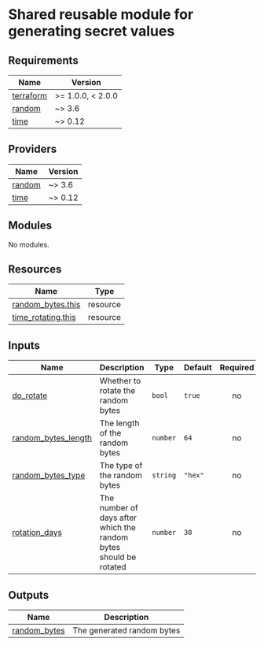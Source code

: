 # Shared reusable module for generating secret values

<!-- BEGIN_TF_DOCS -->
## Requirements

| Name | Version |
|------|---------|
| <a name="requirement_terraform"></a> [terraform](#requirement\_terraform) | >= 1.0.0, < 2.0.0 |
| <a name="requirement_random"></a> [random](#requirement\_random) | ~> 3.6 |
| <a name="requirement_time"></a> [time](#requirement\_time) | ~> 0.12 |

## Providers

| Name | Version |
|------|---------|
| <a name="provider_random"></a> [random](#provider\_random) | ~> 3.6 |
| <a name="provider_time"></a> [time](#provider\_time) | ~> 0.12 |

## Modules

No modules.

## Resources

| Name | Type |
|------|------|
| [random_bytes.this](https://registry.terraform.io/providers/hashicorp/random/latest/docs/resources/bytes) | resource |
| [time_rotating.this](https://registry.terraform.io/providers/hashicorp/time/latest/docs/resources/rotating) | resource |

## Inputs

| Name | Description | Type | Default | Required |
|------|-------------|------|---------|:--------:|
| <a name="input_do_rotate"></a> [do\_rotate](#input\_do\_rotate) | Whether to rotate the random bytes | `bool` | `true` | no |
| <a name="input_random_bytes_length"></a> [random\_bytes\_length](#input\_random\_bytes\_length) | The length of the random bytes | `number` | `64` | no |
| <a name="input_random_bytes_type"></a> [random\_bytes\_type](#input\_random\_bytes\_type) | The type of the random bytes | `string` | `"hex"` | no |
| <a name="input_rotation_days"></a> [rotation\_days](#input\_rotation\_days) | The number of days after which the random bytes should be rotated | `number` | `30` | no |

## Outputs

| Name | Description |
|------|-------------|
| <a name="output_random_bytes"></a> [random\_bytes](#output\_random\_bytes) | The generated random bytes |
<!-- END_TF_DOCS -->
